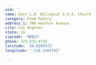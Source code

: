 ```yaml
---
uid: ''
name: East L.A. Bilingual S.D.A. Church
category: Food Pantry
address_1: 700 Hoefner Avenue
city: Los Angeles
state: CA
zipcode: '90022'
phone: 323.633.4734
latitude: '34.0209372'
longitude: '-118.1493743'

---
```

